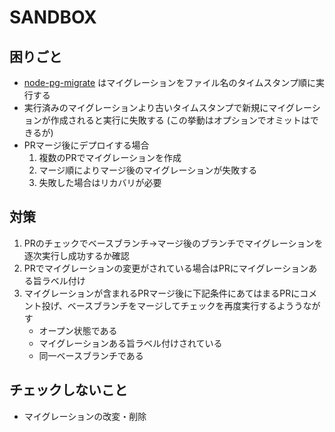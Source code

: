 # SANDBOX

## 困りごと

- [node-pg-migrate](https://github.com/salsita/node-pg-migrate) はマイグレーションをファイル名のタイムスタンプ順に実行する
- 実行済みのマイグレーションより古いタイムスタンプで新規にマイグレーションが作成されると実行に失敗する (この挙動はオプションでオミットはできるが)
- PRマージ後にデプロイする場合
    1. 複数のPRでマイグレーションを作成
    2. マージ順によりマージ後のマイグレーションが失敗する
    3. 失敗した場合はリカバリが必要

## 対策

1. PRのチェックでベースブランチ->マージ後のブランチでマイグレーションを逐次実行し成功するか確認
2. PRでマイグレーションの変更がされている場合はPRにマイグレーションある旨ラベル付け
3. マイグレーションが含まれるPRマージ後に下記条件にあてはまるPRにコメント投げ、ベースブランチをマージしてチェックを再度実行するよううながす
    - オープン状態である
    - マイグレーションある旨ラベル付けされている
    - 同一ベースブランチである

## チェックしないこと

- マイグレーションの改変・削除
